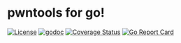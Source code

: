 # pwntools for go!
[![License](https://img.shields.io/badge/license-Apache%202.0-blue.svg)](https://github.com/gopwn/pwn/blob/master/LICENSE)
[![godoc](https://img.shields.io/badge/go-documentation-blue.svg)](https://godoc.org/github.com/gopwn/pwn)
[![Coverage Status](https://coveralls.io/repos/github/gopwn/pwn/badge.svg?branch=master)](https://coveralls.io/github/gopwn/pwn?branch=master)
[![Go Report Card](https://goreportcard.com/badge/github.com/gopwn/pwn)](https://goreportcard.com/report/github.com/gopwn/pwn)

